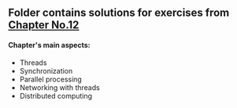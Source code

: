 <html>
  <h2>Folder contains solutions for exercises from <a href="http://math.hws.edu/javanotes/c12/index.html">Chapter No.12<a/></h2>
  <h4>Chapter's main aspects:</h4> 
  <ul>
    <li>Threads</li>
    <li>Synchronization</li>
    <li>Parallel processing</li>
    <li>Networking with threads</li>
    <li>Distributed computing</li>
  </ul>
</html>
